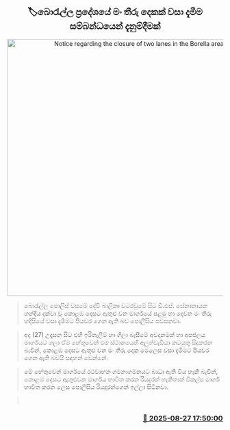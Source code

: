 <p align='center'><b><h2 align='center' title='Notice regarding the closure of two lanes in the Borella area'>🏷බොරැල්ල ප්‍රදේශයේ මං තීරු දෙකක් වසා දැමීම සම්බන්ධයෙන් දැනුම්දීමක්</h2></b></p>
<p align='center'><img src='https://helakuru.sgp1.cdn.digitaloceanspaces.com/esana/images/lib/traffic-alert-1.jpg' width='600' alt='Notice regarding the closure of two lanes in the Borella area'></p>

> බොරැල්ල පොලිස් වසමේ දේවි බාලිකා වටරවුමේ සිට ඩී.එස්. සේනානායක හන්දිය දක්වා වූ කොළඹ දෙසට ඇතුළු වන මාර්ගයේ පළමු හා දෙවන මං තීරු හදිසියේ වසා දැමීමට පියවර ‍ගෙන ඇති බව පොලීසිය පවසනවා.

> අද (27) උදෑසන සිට එහි ඉරිතැලීම් හා ගිලා බැසීමේ අවදානමක් හා අපජලය මාර්ගයට ගලා ඒම හේතුවෙන් එම ස්ථානයෙහි අලුත්වැඩියා කටයුතු සිදුකරන බැවින්, කොළඹ දෙසට ඇතුළු වන මං තීරු දෙක මෙලෙස වසා දැමීමට පියවර ගෙන ඇති බවයි සඳහන් වෙන්නේ.

> මේ හේතුවෙන් මාර්ගයේ රථවාහන ගමනාගමනයට බාධා ඇති විය හැකි බැවින්, කොළඹ දෙසට ඇතුළුවන මාර්ගය භාවිත කරන රියදුරන් හැකිතාක් විකල්ප මාර්ග භාවිත කරන ලෙස පොලිසිය රියදුරන්ගෙන් ඉල්ලා සිටිනවා.

>  



<h3 align='right'><a href='https://www.helakuru.lk/esana/p/113125/'>📅 2025-08-27 17:50:00</a></h3>
